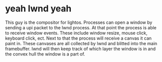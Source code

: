 # yeah lwnd yeah

This guy is the compositor for lightos. Processes can open a window by sending a upi packet
to the lwnd process. At that point the process is able to receive window events. These include window
resize, mouse click, keyboard click, ect. Next to that the process will receive a canvas it can paint in. 
These canvases are all collected by lwnd and blitted into the main framebuffer. lwnd will then keep track
of which layer the window is in and the convex hull the window is a part of.
